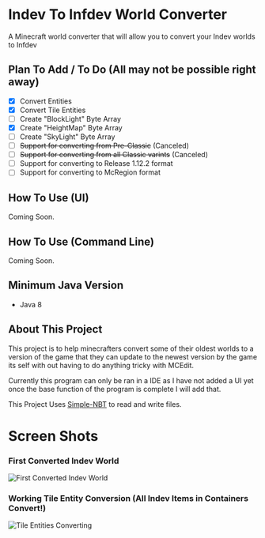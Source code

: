 # Indev To Infdev World Converter

  A Minecraft world converter that will allow you to convert your Indev worlds to Infdev                                                                                         

## Plan To Add / To Do (All may not be possible right away)

- [x] Convert Entities
- [x] Convert Tile Entities
- [ ] Create "BlockLight" Byte Array
- [x] Create "HeightMap" Byte Array
- [ ] Create "SkyLight" Byte Array
- [ ] <s>Support for converting from Pre-Classic</s> (Canceled)
- [ ] <s>Support for converting from all Classic varints</s> (Canceled)
- [ ] Support for converting to Release 1.12.2 format
- [ ] Support for converting to McRegion format

## How To Use (UI)

Coming Soon.

## How To Use (Command Line)

Coming Soon.

## Minimum Java Version

* Java 8 

## About This Project

This project is to help minecrafters convert some of their oldest worlds to a version of the game that they can update to the newest version
by the game its self with out having to do anything tricky with MCEdit.

Currently this program can only be ran in a IDE as I have not added a UI yet once the base function of the program is complete I will add that.

This Project Uses [Simple-NBT](https://github.com/BJTMastermind/simple-nbt) to read and write files.

# Screen Shots

### First Converted Indev World
![First Converted Indev World](https://user-images.githubusercontent.com/18742837/107288124-da7a9680-6a5a-11eb-9904-46df76eef457.png)
### Working Tile Entity Conversion (All Indev Items in Containers Convert!)
![Tile Entities Converting](https://user-images.githubusercontent.com/18742837/107709950-f2058980-6cbd-11eb-9c20-04918f029843.png)
